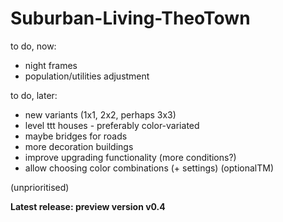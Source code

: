 # Suburban-Living-TheoTown

to do, now:

  - night frames
  - population/utilities adjustment

to do, later:
  
  - new variants (1x1, 2x2, perhaps 3x3)
  - level ttt houses - preferably color-variated
  - maybe bridges for roads
  - more decoration buildings
  - improve upgrading functionality (more conditions?)
  - allow choosing color combinations (+ settings) (optionalTM)

(unprioritised)

**Latest release: preview version v0.4**
